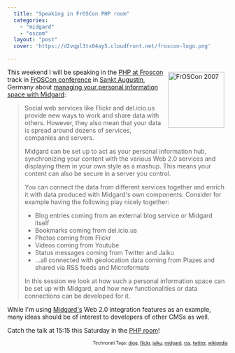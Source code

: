 ```yaml
---
  title: "Speaking in FrOSCon PHP room"
  categories: 
    - "midgard"
    - "oscom"
  layout: "post"
  cover: 'https://d2vqpl3tx84ay5.cloudfront.net/froscon-logo.png'

---
```

<img src="https://d2vqpl3tx84ay5.cloudfront.net/froscon-logo.png" height="128" width="128" border="0" align="right" hspace="8" vspace="8" alt="FrOSCon 2007" title="FrOSCon 2007" />

This weekend I will be speaking in the <a href="http://froscon.phpugdo.de/">PHP at Froscon</a> track in <a href="http://www.froscon.org/">FrOSCon conference</a> in <a href="http://en.wikipedia.org/wiki/Sankt_Augustin">Sankt Augustin</a>, Germany about <a href="http://2007.oscms-summit.org/node/181">managing your personal information space with Midgard</a>:

<blockquote><p>Social web services like Flickr and del.icio.us provide new ways to work and share data with others. However, they also mean that your data is spread around dozens of services, companies and servers.</p>
<p>
Midgard can be set up to act as your personal information hub, synchronizing your content with the various Web 2.0 services and displaying them in your own style as a mashup. This means your content can also be secure in a server you control.
</p><p>
You can connect the data from different services together and enrich it with data produced with Midgard's own components. Consider for example having the following play nicely together:
</p>
<ul>
<li>Blog entries coming from an external blog service or Midgard itself</li>
<li>Bookmarks coming from del.icio.us</li>
<li>Photos coming from Flickr</li>
<li>Videos coming from Youtube</li>
<li>Status messages coming from Twitter and Jaiku</li>
<li>...all connected with geolocation data coming from Plazes and shared via RSS feeds and Microformats</li>
</ul>
<p>
In this session we look at how such a personal information space can be set up with Midgard, and how new functionalities or data connections can be developed for it.</p></blockquote>

While I'm using <a href="http://www.midgard-project.org/">Midgard's</a> Web 2.0 integration features as an example, many ideas should be of interest to developers of other CMSs as well.

Catch the talk at 15:15 this Saturday in the <a href="http://froscon.phpugdo.de/">PHP room</a>!

<p style="text-align:right;font-size:10px;">Technorati Tags: <a href="http://www.technorati.com/tag/digg" rel="tag">digg</a>, <a href="http://www.technorati.com/tag/flickr" rel="tag">flickr</a>, <a href="http://www.technorati.com/tag/jaiku" rel="tag">jaiku</a>, <a href="http://www.technorati.com/tag/midgard" rel="tag">midgard</a>, <a href="http://www.technorati.com/tag/rss" rel="tag">rss</a>, <a href="http://www.technorati.com/tag/twitter" rel="tag">twitter</a>, <a href="http://www.technorati.com/tag/wikipedia" rel="tag">wikipedia</a></p>
